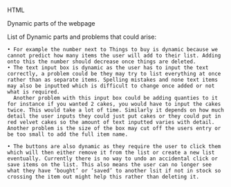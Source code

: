 HTML 

Dynamic parts of the webpage

List of Dynamic parts and problems that could arise:

    • For example the number next to Things to buy is dynamic because we cannot predict how many items the user will add to their list. Adding onto this the number should decrease once things are deleted. 
    • The text input box is dynamic as the user has to input the text correctly, a problem could be they may try to list everything at once rather than as separate items. Spelling mistakes and none text items may also be inputted which is difficult to change once added or not what is required.
      Another problem with this input box could be adding quanties to it for instance if you wanted 2 cakes, you would have to input the cakes twice. This would take a lot of time. Similarly it depends on how much detail the user inputs they could just put cakes or they could put in red velvet cakes so the amount of text inputted varies with detail. Another problem is the size of the box may cut off the users entry or be too small to add the full item name. 

    • The buttons are also dynamic as they require the user to click them which will then either remove it from the list or create a new list eventually. Currently there is no way to undo an accidental click or save items on the list. This also means the user can no longer see what they have ‘bought’ or ‘saved’ to another lsit if not in stock so crossing the item out might help this rather than deleting it. 